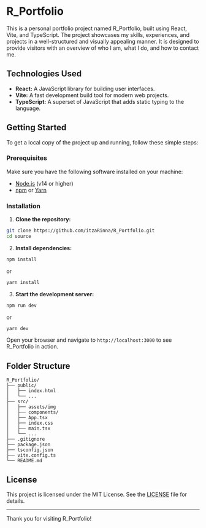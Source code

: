 # R_Portfolio

This is a personal portfolio project named R_Portfolio, built using React, Vite, and TypeScript. The project showcases my skills, experiences, and projects in a well-structured and visually appealing manner. It is designed to provide visitors with an overview of who I am, what I do, and how to contact me.

## Technologies Used

- **React:** A JavaScript library for building user interfaces.
- **Vite:** A fast development build tool for modern web projects.
- **TypeScript:** A superset of JavaScript that adds static typing to the language.

## Getting Started

To get a local copy of the project up and running, follow these simple steps:

### Prerequisites

Make sure you have the following software installed on your machine:

- [Node.js](https://nodejs.org/) (v14 or higher)
- [npm](https://www.npmjs.com/) or [Yarn](https://yarnpkg.com/)

### Installation

1. **Clone the repository:**

```bash
git clone https://github.com/itzaRinna/R_Portfolio.git
cd source
```

2. **Install dependencies:**

```bash
npm install
```

or

```bash
yarn install
```

3. **Start the development server:**

```bash
npm run dev
```

or

```bash
yarn dev
```

Open your browser and navigate to `http://localhost:3000` to see R_Portfolio in action.

## Folder Structure

```
R_Portfolio/
├── public/
│   ├── index.html
│   └── ...
├── src/
│   ├── assets/img
│   ├── components/
│   ├── App.tsx
│   ├── index.css
│   ├── main.tsx
│   └── ...
├── .gitignore
├── package.json
├── tsconfig.json
├── vite.config.ts
└── README.md
```

## License

This project is licensed under the MIT License. See the [LICENSE](LICENSE) file for details.

---

Thank you for visiting R_Portfolio!
